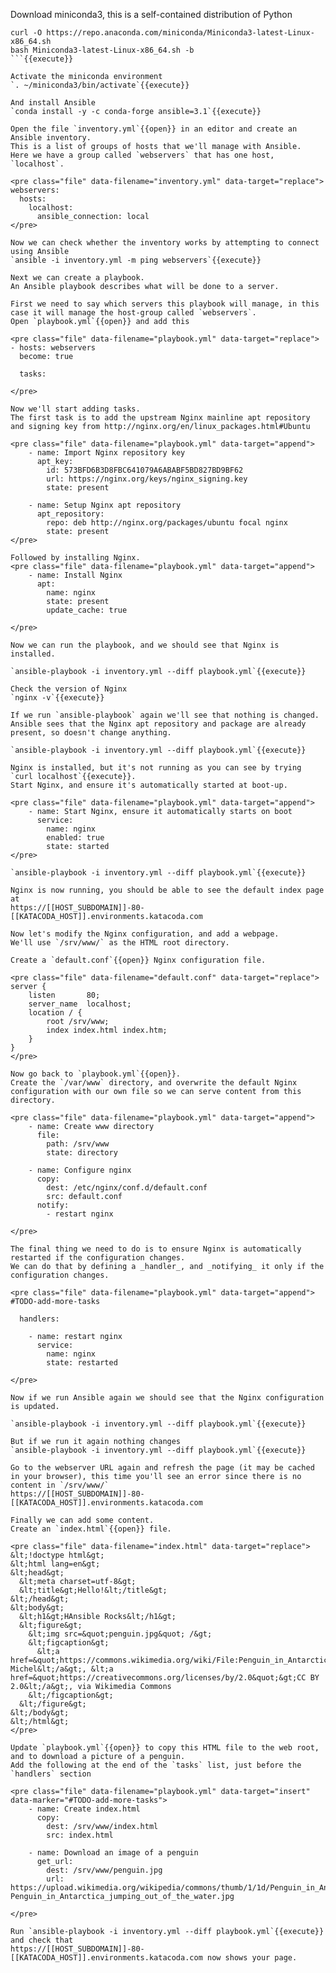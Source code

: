 Download miniconda3, this is a self-contained distribution of Python

```
curl -O https://repo.anaconda.com/miniconda/Miniconda3-latest-Linux-x86_64.sh
bash Miniconda3-latest-Linux-x86_64.sh -b
```{{execute}}

Activate the miniconda environment
`. ~/miniconda3/bin/activate`{{execute}}

And install Ansible
`conda install -y -c conda-forge ansible=3.1`{{execute}}

Open the file `inventory.yml`{{open}} in an editor and create an Ansible inventory.
This is a list of groups of hosts that we'll manage with Ansible.
Here we have a group called `webservers` that has one host, `localhost`.

<pre class="file" data-filename="inventory.yml" data-target="replace">
webservers:
  hosts:
    localhost:
      ansible_connection: local
</pre>

Now we can check whether the inventory works by attempting to connect using Ansible
`ansible -i inventory.yml -m ping webservers`{{execute}}

Next we can create a playbook.
An Ansible playbook describes what will be done to a server.

First we need to say which servers this playbook will manage, in this case it will manage the host-group called `webservers`.
Open `playbook.yml`{{open}} and add this

<pre class="file" data-filename="playbook.yml" data-target="replace">
- hosts: webservers
  become: true

  tasks:

</pre>

Now we'll start adding tasks.
The first task is to add the upstream Nginx mainline apt repository and signing key from http://nginx.org/en/linux_packages.html#Ubuntu

<pre class="file" data-filename="playbook.yml" data-target="append">
    - name: Import Nginx repository key
      apt_key:
        id: 573BFD6B3D8FBC641079A6ABABF5BD827BD9BF62
        url: https://nginx.org/keys/nginx_signing.key
        state: present

    - name: Setup Nginx apt repository
      apt_repository:
        repo: deb http://nginx.org/packages/ubuntu focal nginx
        state: present
</pre>

Followed by installing Nginx.
<pre class="file" data-filename="playbook.yml" data-target="append">
    - name: Install Nginx
      apt:
        name: nginx
        state: present
        update_cache: true

</pre>

Now we can run the playbook, and we should see that Nginx is installed.

`ansible-playbook -i inventory.yml --diff playbook.yml`{{execute}}

Check the version of Nginx
`nginx -v`{{execute}}

If we run `ansible-playbook` again we'll see that nothing is changed.
Ansible sees that the Nginx apt repository and package are already present, so doesn't change anything.

`ansible-playbook -i inventory.yml --diff playbook.yml`{{execute}}

Nginx is installed, but it's not running as you can see by trying `curl localhost`{{execute}}.
Start Nginx, and ensure it's automatically started at boot-up.

<pre class="file" data-filename="playbook.yml" data-target="append">
    - name: Start Nginx, ensure it automatically starts on boot
      service:
        name: nginx
        enabled: true
        state: started
</pre>

`ansible-playbook -i inventory.yml --diff playbook.yml`{{execute}}

Nginx is now running, you should be able to see the default index page at
https://[[HOST_SUBDOMAIN]]-80-[[KATACODA_HOST]].environments.katacoda.com

Now let's modify the Nginx configuration, and add a webpage.
We'll use `/srv/www/` as the HTML root directory.

Create a `default.conf`{{open}} Nginx configuration file.

<pre class="file" data-filename="default.conf" data-target="replace">
server {
    listen       80;
    server_name  localhost;
    location / {
        root /srv/www;
        index index.html index.htm;
    }
}
</pre>

Now go back to `playbook.yml`{{open}}.
Create the `/var/www` directory, and overwrite the default Nginx configuration with our own file so we can serve content from this directory.

<pre class="file" data-filename="playbook.yml" data-target="append">
    - name: Create www directory
      file:
        path: /srv/www
        state: directory

    - name: Configure nginx
      copy:
        dest: /etc/nginx/conf.d/default.conf
        src: default.conf
      notify:
        - restart nginx

</pre>

The final thing we need to do is to ensure Nginx is automatically restarted if the configuration changes.
We can do that by defining a _handler_, and _notifying_ it only if the configuration changes.

<pre class="file" data-filename="playbook.yml" data-target="append">
#TODO-add-more-tasks

  handlers:

    - name: restart nginx
      service:
        name: nginx
        state: restarted

</pre>

Now if we run Ansible again we should see that the Nginx configuration is updated.

`ansible-playbook -i inventory.yml --diff playbook.yml`{{execute}}

But if we run it again nothing changes
`ansible-playbook -i inventory.yml --diff playbook.yml`{{execute}}

Go to the webserver URL again and refresh the page (it may be cached in your browser), this time you'll see an error since there is no content in `/srv/www/`
https://[[HOST_SUBDOMAIN]]-80-[[KATACODA_HOST]].environments.katacoda.com

Finally we can add some content.
Create an `index.html`{{open}} file.

<pre class="file" data-filename="index.html" data-target="replace">
&lt;!doctype html&gt;
&lt;html lang=en&gt;
&lt;head&gt;
  &lt;meta charset=utf-8&gt;
  &lt;title&gt;Hello!&lt;/title&gt;
&lt;/head&gt;
&lt;body&gt;
  &lt;h1&gt;HAnsible Rocks&lt;/h1&gt;
  &lt;figure&gt;
    &lt;img src=&quot;penguin.jpg&quot; /&gt;
    &lt;figcaption&gt;
      &lt;a href=&quot;https://commons.wikimedia.org/wiki/File:Penguin_in_Antarctica_jumping_out_of_the_water.jpg&quot;&gt;Christopher Michel&lt;/a&gt;, &lt;a href=&quot;https://creativecommons.org/licenses/by/2.0&quot;&gt;CC BY 2.0&lt;/a&gt;, via Wikimedia Commons
    &lt;/figcaption&gt;
  &lt;/figure&gt;
&lt;/body&gt;
&lt;/html&gt;
</pre>

Update `playbook.yml`{{open}} to copy this HTML file to the web root, and to download a picture of a penguin.
Add the following at the end of the `tasks` list, just before the `handlers` section

<pre class="file" data-filename="playbook.yml" data-target="insert" data-marker="#TODO-add-more-tasks">
    - name: Create index.html
      copy:
        dest: /srv/www/index.html
        src: index.html

    - name: Download an image of a penguin
      get_url:
        dest: /srv/www/penguin.jpg
        url: https://upload.wikimedia.org/wikipedia/commons/thumb/1/1d/Penguin_in_Antarctica_jumping_out_of_the_water.jpg/640px-Penguin_in_Antarctica_jumping_out_of_the_water.jpg

</pre>

Run `ansible-playbook -i inventory.yml --diff playbook.yml`{{execute}} and check that
https://[[HOST_SUBDOMAIN]]-80-[[KATACODA_HOST]].environments.katacoda.com now shows your page.
